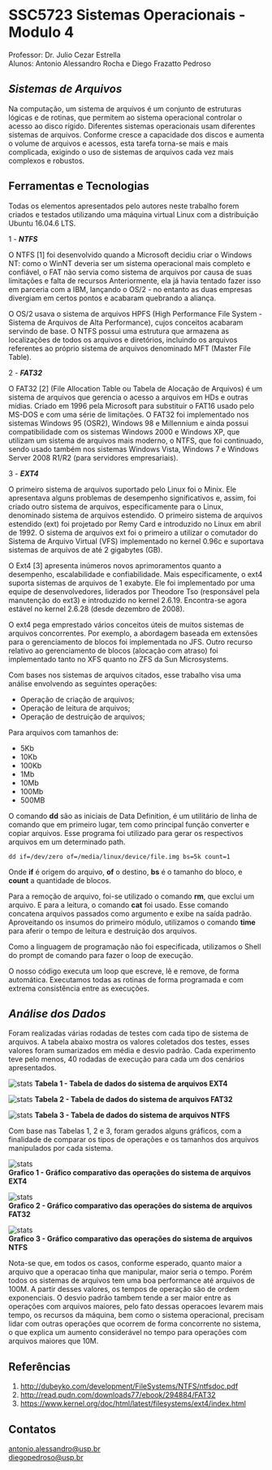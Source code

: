# SSC5723 Sistemas Operacionais  - Modulo 4

Professor: Dr. Julio Cezar Estrella\
Alunos: Antonio Alessandro Rocha e Diego Frazatto Pedroso


***Sistemas de Arquivos***
-------------------

Na computação, um sistema de arquivos é um conjunto de estruturas lógicas e de rotinas, que permitem ao sistema operacional controlar o acesso ao disco rígido. Diferentes sistemas operacionais usam diferentes sistemas de arquivos. Conforme cresce a capacidade dos discos e aumenta o volume de arquivos e acessos, esta tarefa torna-se mais e mais complicada, exigindo o uso de sistemas de arquivos cada vez mais complexos e robustos.


Ferramentas e Tecnologias
-------------------
Todas os elementos apresentados pelo autores neste trabalho forem criados e testados utilizando uma máquina virtual Linux com a distribuição Ubuntu 16.04.6 LTS.

1 - ***NTFS***

O NTFS [1] foi desenvolvido quando a Microsoft decidiu criar o Windows NT: como o WinNT deveria ser um sistema operacional mais completo e confiável, o FAT não servia como sistema de arquivos por causa de suas limitações e falta de recursos Anteriormente, ela já havia tentado fazer isso em parceria com a IBM, lançando o OS/2 - no entanto as duas empresas divergiam em certos pontos e acabaram quebrando a aliança. 

O OS/2 usava o sistema de arquivos HPFS (High Performance File System - Sistema de Arquivos de Alta Performance), cujos conceitos acabaram servindo de base. O NTFS possui uma estrutura que armazena as localizações de todos os arquivos e diretórios, incluindo os arquivos referentes ao próprio sistema de arquivos denominado MFT (Master File Table).

2 - ***FAT32***

O FAT32 [2] (File Allocation Table ou Tabela de Alocação de Arquivos) é um sistema de arquivos que gerencia o acesso a arquivos em HDs e outras mídias. Criado em 1996 pela Microsoft para substituir o FAT16 usado pelo MS-DOS e com uma série de limitações. O FAT32 foi implementado nos sistemas Windows 95 (OSR2), Windows 98 e Millennium e ainda possui compatibilidade com os sistemas Windows 2000 e Windows XP, que utilizam um sistema de arquivos mais moderno, o NTFS, que foi continuado, sendo usado também nos sistemas Windows Vista, Windows 7 e Windows Server 2008 R1/R2 (para servidores empresariais).


3 - ***EXT4***

O primeiro sistema de arquivos suportado pelo Linux foi o Minix. Ele apresentava alguns problemas de desempenho significativos e, assim, foi criado outro sistema de arquivos, especificamente para o Linux, denominado sistema de arquivos estendido. O primeiro sistema de arquivos estendido (ext) foi projetado por Remy Card e introduzido no Linux em abril de 1992. O sistema de arquivos ext foi o primeiro a utilizar o comutador do Sistema de Arquivo Virtual (VFS) implementado no kernel 0.96c e suportava sistemas de arquivos de até 2 gigabytes (GB). 

O Ext4 [3] apresenta inúmeros novos aprimoramentos quanto a desempenho, escalabilidade e confiabilidade. Mais especificamente, o ext4 suporta sistemas de arquivos de 1 exabyte. Ele foi implementado por uma equipe de desenvolvedores, liderados por Theodore Tso (responsável pela manutenção do ext3) e introduzido no kernel 2.6.19. Encontra-se agora estável no kernel 2.6.28 (desde dezembro de 2008). 

O ext4 pega emprestado vários conceitos úteis de muitos sistemas de arquivos concorrentes. Por exemplo, a abordagem baseada em extensões para o gerenciamento de blocos foi implementada no JFS. Outro recurso relativo ao gerenciamento de blocos (alocação com atraso) foi implementado tanto no XFS quanto no ZFS da Sun Microsystems.


Com bases nos sistemas de arquivos citados, esse trabalho visa uma análise
envolvendo as seguintes operações: 

- Operação de criação de arquivos;
- Operação de leitura de arquivos;
- Operação de destruição de arquivos; 

Para arquivos com tamanhos de:
- 5Kb
- 10Kb
- 100Kb
- 1Mb
- 10Mb
- 100Mb
- 500MB

O comando **dd** são as iniciais de Data Definition, é um utilitário de linha de comando que em primeiro lugar, tem como principal função converter e copiar arquivos. Esse programa foi utilizado para gerar os respectivos arquivos em um determinado path.


````
dd if=/dev/zero of=/media/linux/device/file.img bs=5k count=1
````
Onde **if** é origem do arquivo, **of** o destino, **bs** é o tamanho do bloco, e **count** a quantidade de blocos. 

Para a remoção de arquivo, foi-se utilizado o comando **rm**, que exclui um arquivo. E para a leitura, o comando **cat** foi usado. Esse comando concatena arquivos passados como argumento e exibe na saída padrão. Aproveitando os insumos do primeiro módulo, utilizamos o comando **time** para aferir o tempo de leitura e destruição dos arquivos.

Como a linguagem de programação  não foi especificada, utilizamos o Shell do prompt de comando para fazer o loop de execução.

O nosso código executa um loop que escreve, lê e remove, de forma automática. Executamos todas as rotinas de forma programada e com extrema consistência entre as execuções.


***Análise dos Dados***
-------------------

Foram realizadas várias rodadas de testes com cada tipo de sistema de arquivos. A tabela abaixo mostra os valores coletados dos testes, esses valores foram sumarizados em média e desvio padrão. Cada experimento teve pelo menos, 40 rodadas de execução para cada um dos cenários apresentados.


![stats](/assets/tabelas/EXT4.png)
**Tabela 1 - Tabela de dados do sistema de arquivos EXT4**

![stats](/assets/tabelas/FAT32.png)
**Tabela 2 - Tabela de dados do sistema de arquivos FAT32**

![stats](/assets/tabelas/NTFS.png)
**Tabela 3 - Tabela de dados do sistema de arquivos NTFS**


Com base nas Tabelas 1, 2 e 3, foram gerados alguns gráficos, com a finalidade de comparar os tipos de operações e os tamanhos dos arquivos manipulados por cada sistema.

![stats](/assets/graficos/EXT4.png)\
**Grafico 1 - Gráfico comparativo das operações do sistema de arquivos EXT4**

![stats](/assets/graficos/FAT32.png)\
**Grafico 2 - Gráfico comparativo das operações do sistema de arquivos FAT32**

![stats](/assets/graficos/NTFS.png)\
**Grafico 3 - Gráfico comparativo das operações do sistema de arquivos NTFS**


Nota-se que, em todos os casos, conforme esperado, quanto maior a arquivo que a operacao tinha que manipular, maior seria o tempo. Porém todos os sistemas de arquivos tem uma boa performance até arquivos de 100M. A partir desses valores, os tempos de operação são de ordem exponenciais. O desvio padrão tambem tende a ser maior entre as operações com arquivos maiores, pelo fato dessas operacoes levarem mais tempo, os recursos da máquina, bem como o sistema operacional, precisam lidar com outras operações que ocorrem de forma concorrente no sistema, o que explica um aumento considerável no tempo para operações com arquivos maiores que 10M.


Referências
-------------------
1. http://dubeyko.com/development/FileSystems/NTFS/ntfsdoc.pdf
2. http://read.pudn.com/downloads77/ebook/294884/FAT32
3. https://www.kernel.org/doc/html/latest/filesystems/ext4/index.html

Contatos 
-------------------
antonio.alessandro@usp.br\
diegopedroso@usp.br
